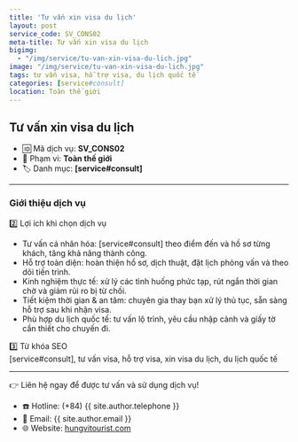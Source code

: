 ```yaml
---
title: 'Tư vấn xin visa du lịch'
layout: post
service_code: SV_CONS02
meta-title: Tư vấn xin visa du lịch
bigimg:
  - "/img/service/tu-van-xin-visa-du-lich.jpg"
image: "/img/service/tu-van-xin-visa-du-lich.jpg"
tags: tư vấn visa, hỗ trợ visa, du lịch quốc tế
categories: [service#consult]
location: Toàn thế giới
---
```


## Tư vấn xin visa du lịch

- 🆔 Mã dịch vụ: **SV_CONS02**
- 📍 Phạm vi: **Toàn thế giới**
- 🏷️ Danh mục: **[service#consult]**

---

### Giới thiệu dịch vụ

2️⃣ Lợi ích khi chọn dịch vụ  
- Tư vấn cá nhân hóa: [service#consult] theo điểm đến và hồ sơ từng khách, tăng khả năng thành công.  
- Hỗ trợ toàn diện: hoàn thiện hồ sơ, dịch thuật, đặt lịch phỏng vấn và theo dõi tiến trình.  
- Kinh nghiệm thực tế: xử lý các tình huống phức tạp, rút ngắn thời gian chờ và giảm rủi ro bị từ chối.  
- Tiết kiệm thời gian & an tâm: chuyên gia thay bạn xử lý thủ tục, sẵn sàng hỗ trợ sau khi nhận visa.  
- Phù hợp du lịch quốc tế: tư vấn lộ trình, yêu cầu nhập cảnh và giấy tờ cần thiết cho chuyến đi.

3️⃣ Từ khóa SEO  
[service#consult], tư vấn visa, hỗ trợ visa, xin visa du lịch, du lịch quốc tế

---

👉 Liên hệ ngay để được tư vấn và sử dụng dịch vụ!

- ☎️ Hotline: (+84) {{ site.author.telephone }}
- 📧 Email: {{ site.author.email }}
- 🌐 Website: [hungvitourist.com](https://hungvitourist.com)

